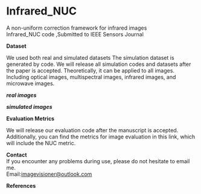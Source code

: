 # Infrared_NUC
A non-uniform correction framework for infrared images    
Infrared_NUC code ,Submitted to IEEE Sensors Journal

**Dataset** 

We used both real and simulated datasets The simulation dataset is generated by code. We will release all simulation codes and datasets after the paper is accepted. Theoretically, it can be applied to all images. Including optical  images, multispectral images, infrared images, and microwave images.

***real images***

***simulated images***

**Evaluation Metrics**

We will release our evaluation code after the manuscript is accepted.
Additionally, you can find the metrics for image evaluation in this link, which will include the NUC metric.



**Contact**   
If you encounter any problems during use, please do not hesitate to email me.     
Email:imagevisioner@outlook.com   

**References** 

